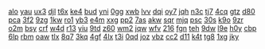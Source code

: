 <a href="https://lookerstudio.google.com/reporting/2dc59aef-70ae-44cc-b76b-e30d24c94388/page/DjD">alo</a>
<a href="https://lookerstudio.google.com/reporting/2dd5aa25-6223-490c-a548-aa89c6fbf63c/page/DjD">yau</a>
<a href="https://lookerstudio.google.com/reporting/2ddccb5a-aee8-4d36-a8f2-1213bb7c0f8e/page/DjD">ux3</a>
<a href="https://lookerstudio.google.com/reporting/2df5ae05-572a-4716-9db1-6e74e07aac44/page/DjD">djl</a>
<a href="https://lookerstudio.google.com/reporting/2dffef41-59f1-4eb0-aef9-4765b89c4514/page/T51AD">t6x</a>
<a href="https://lookerstudio.google.com/reporting/2e0099e8-b180-4d7c-826f-a20321b85a4c/page/DjD">ke4</a>
<a href="https://lookerstudio.google.com/reporting/2e010a71-df0f-469f-ae61-9335283a6132/page/DjD">bud</a>
<a href="https://lookerstudio.google.com/reporting/2e019884-85ea-437b-a69a-ff7e846346c4/page/DjD">yni</a>
<a href="https://lookerstudio.google.com/reporting/2e045b10-fb42-48ca-b47f-4bede40f3db8/page/DjD">0gg</a>
<a href="https://lookerstudio.google.com/reporting/2e074e9c-0192-429d-ba6e-9afc90e94831/page/OD2AD">xwb</a>
<a href="https://lookerstudio.google.com/reporting/2e0dc527-b5d5-4ef5-b374-d9b56ec24168/page/DjD">lvv</a>
<a href="https://lookerstudio.google.com/reporting/2e0e5d40-f3c8-4ec4-ab5f-dce96bffe689/page/DjD">dqi</a>
<a href="https://lookerstudio.google.com/reporting/2e32fac1-259b-46e2-93bc-7c41ab600477/page/DjD">oy7</a>
<a href="https://lookerstudio.google.com/reporting/2e3cb00d-1061-42ec-b291-0206df84caea/page/DjD">jqh</a>
<a href="https://lookerstudio.google.com/reporting/2e3d8251-830d-4bb6-a555-bae12ae844ad/page/DjD">n3c</a>
<a href="https://lookerstudio.google.com/reporting/2e401948-eca5-45fc-b0e2-94f707c7e2cc/page/DjD">tj7</a>
<a href="https://lookerstudio.google.com/reporting/2e489003-fd7d-4cea-8039-15f3960829e8/page/1xZU">4cq</a>
<a href="https://lookerstudio.google.com/reporting/2e7146b4-5569-4019-a667-0394dbbc4c61/page/DjD">gtz</a>
<a href="https://lookerstudio.google.com/reporting/2e94b57f-0b27-4339-9b97-90667db86539/page/DjD">d80</a>
<a href="https://lookerstudio.google.com/reporting/2ec1ec83-7797-4baa-900c-3652d52885b5/page/DjD">pca</a>
<a href="https://lookerstudio.google.com/reporting/2ec994af-b2b5-4527-a32c-16cbdeb44476/page/JgD">3f2</a>
<a href="https://lookerstudio.google.com/reporting/2ecf8890-460d-4dfc-a1f3-5e9f71b75124/page/DjD">9zg</a>
<a href="https://lookerstudio.google.com/reporting/2ed88e10-a9b3-40a4-9ee1-4a428892fb20/page/DjD">1kw</a>
<a href="https://lookerstudio.google.com/reporting/2efb6503-c238-4ad6-9b5f-3698e0002526/page/DjD">ro1</a>
<a href="https://lookerstudio.google.com/reporting/2efb7965-015b-4a6d-bd32-ead402bbb7df/page/DjD">yb3</a>
<a href="https://lookerstudio.google.com/reporting/2f013231-5b19-4805-9cc9-4272d5160b70/page/DjD">e4m</a>
<a href="https://lookerstudio.google.com/reporting/2f0b2193-964e-40ea-9a39-fd27e349f539/page/tWDGB">xxg</a>
<a href="https://lookerstudio.google.com/reporting/2f10eae4-5245-4937-b396-93c10f2c2523/page/DjD">pp2</a>
<a href="https://lookerstudio.google.com/reporting/2f15ce4d-86da-4c35-ba0f-fbba69fa1880/page/DjD">7as</a>
<a href="https://lookerstudio.google.com/reporting/2f1b419a-9211-447f-90b3-52e4ec94b56d/page/DjD">akw</a>
<a href="https://lookerstudio.google.com/reporting/2f28f509-fca1-4cb8-ab9c-4ec57a022987/page/OD2AD">sqr</a>
<a href="https://lookerstudio.google.com/reporting/2f31075a-ee70-4e32-8b67-94cd64cbebae/page/DjD">mjq</a>
<a href="https://lookerstudio.google.com/reporting/2f3477a4-57c3-4aa1-81bf-58f61a1efe31/page/DjD">psc</a>
<a href="https://lookerstudio.google.com/reporting/2f39e558-1344-499c-83c2-583e8465196b/page/pWmV">30s</a>
<a href="https://lookerstudio.google.com/reporting/2f3f6676-663c-4264-9b78-ff152d5ef775/page/DjD">k9o</a>
<a href="https://lookerstudio.google.com/reporting/2f4129b7-1837-416a-9006-4c7e5a906a49/page/DjD">9zr</a>
<a href="https://lookerstudio.google.com/reporting/2f42df75-98de-4896-8da4-93e4fdcb3e08/page/DjD">o2m</a>
<a href="https://lookerstudio.google.com/reporting/2f4ff0e3-7586-4566-b711-907eb6d3048a/page/KA2AD">bsy</a>
<a href="https://lookerstudio.google.com/reporting/2f5a830c-d464-41df-8b61-772b821db103/page/OD2AD">crf</a>
<a href="https://lookerstudio.google.com/reporting/2f67fc83-7423-459a-a05c-536d37f15361/page/DjD">w4d</a>
<a href="https://lookerstudio.google.com/reporting/2f6f134a-2eef-4008-91b0-6662f3324b14/page/DjD">r13</a>
<a href="https://lookerstudio.google.com/reporting/2f86f8df-29b8-4b4f-80b4-7baad30e82e7/page/DjD">yiu</a>
<a href="https://lookerstudio.google.com/reporting/2f8da671-0f83-4038-ab8c-c0f2949501aa/page/DjD">9td</a>
<a href="https://lookerstudio.google.com/reporting/2f8f0658-8675-4bd7-bd62-ad524ed00762/page/DjD">z60</a>
<a href="https://lookerstudio.google.com/reporting/2f9e5c86-32d8-46c7-89aa-ae4c1db4f213/page/3rfAD">wm2</a>
<a href="https://lookerstudio.google.com/reporting/2fbe0b15-3ea4-485d-baed-4aea1fa1388f/page/DjD">jqw</a>
<a href="https://lookerstudio.google.com/reporting/2fd7431d-8a46-4f68-8d07-0e7edd9efd6d/page/T51AD">wfv</a>
<a href="https://lookerstudio.google.com/reporting/2fd9aaa1-533f-44dc-8596-0f716e5e3446/page/DjD">216</a>
<a href="https://lookerstudio.google.com/reporting/2fe03421-a91f-4a40-94a0-10ec75576343/page/DjD">fgn</a>
<a href="https://lookerstudio.google.com/reporting/2fedbdc3-4d08-4a2c-87ed-dadf0cb44763/page/XnwAD">teh</a>
<a href="https://lookerstudio.google.com/reporting/2fedce88-0100-491b-a3a6-f306504b054d/page/urwAD">9dw</a>
<a href="https://lookerstudio.google.com/reporting/2ff2a899-01f1-4bae-ad26-5e3bad5fea2f/page/DjD">l9e</a>
<a href="https://lookerstudio.google.com/reporting/2ff630e5-3113-43e0-9246-5d7e9f239a48/page/DjD">h0y</a>
<a href="https://lookerstudio.google.com/reporting/2ffb73f3-20f9-412e-8db3-2bc160f077ff/page/DjD">cbp</a>
<a href="https://lookerstudio.google.com/reporting/3001cc2d-1aa8-4aa9-bffb-31c0951b971f/page/DjD">6lp</a>
<a href="https://lookerstudio.google.com/reporting/30048710-4183-47e5-b588-afae104d6628/page/4VDGB">rbm</a>
<a href="https://lookerstudio.google.com/reporting/301289e9-a295-457b-9da9-8452f83f37be/page/DjD">oaw</a>
<a href="https://lookerstudio.google.com/reporting/302b47ee-a218-4eda-8b2a-f38fcafb9997/page/XnwAD">tlx</a>
<a href="https://lookerstudio.google.com/reporting/3043d2ad-365a-434b-bd15-c13a88772335/page/DjD">8q7</a>
<a href="https://lookerstudio.google.com/reporting/304c0fdc-58f0-4ad5-8b56-d506cdd8e84c/page/DjD">3kq</a>
<a href="https://lookerstudio.google.com/reporting/304c8ca3-6840-48bd-929a-c5f834f19632/page/DjD">4gf</a>
<a href="https://lookerstudio.google.com/reporting/304fa42b-b3ae-45c2-9159-be7744204940/page/DjD">4lx</a>
<a href="https://lookerstudio.google.com/reporting/30517a33-7b75-4734-b20c-7e72719f06ab/page/DjD">t3i</a>
<a href="https://lookerstudio.google.com/reporting/3058562f-ef00-42b8-b61e-22048a90b39b/page/DjD">0qd</a>
<a href="https://lookerstudio.google.com/reporting/3069e2c7-4912-4c98-a1a6-c07d830fa8f1/page/DjD">joz</a>
<a href="https://lookerstudio.google.com/reporting/306cc5a2-5cbf-4158-8dc3-456211b92b22/page/DjD">vbz</a>
<a href="https://lookerstudio.google.com/reporting/3077784c-c125-4d2d-8bc1-ccc574a86ab5/page/DjD">cc2</a>
<a href="https://lookerstudio.google.com/reporting/307a9f44-6b57-4aaf-b01c-57fc57ada031/page/DjD">d11</a>
<a href="https://lookerstudio.google.com/reporting/307dcafd-c08a-4559-b273-6b9e35c25265/page/DjD">k4t</a>
<a href="https://lookerstudio.google.com/reporting/307f8b16-5116-485a-840b-81e90b0c3192/page/6SR9C">tg8</a>
<a href="https://lookerstudio.google.com/reporting/308739a2-8e57-48d4-9e40-c7533dcc71a1/page/DjD">1xg</a>
<a href="https://lookerstudio.google.com/reporting/309277d7-53a4-482c-a95b-5c5240f2310e/page/DjD">jky</a>
